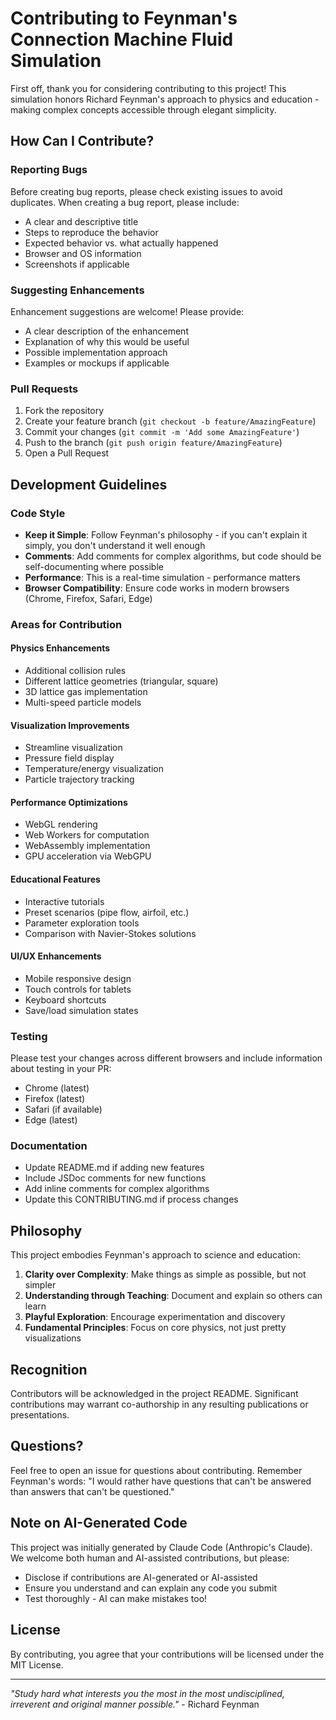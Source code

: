 # Contributing to Feynman's Connection Machine Fluid Simulation

First off, thank you for considering contributing to this project! This simulation honors Richard Feynman's approach to physics and education - making complex concepts accessible through elegant simplicity.

## How Can I Contribute?

### Reporting Bugs

Before creating bug reports, please check existing issues to avoid duplicates. When creating a bug report, please include:

- A clear and descriptive title
- Steps to reproduce the behavior
- Expected behavior vs. what actually happened
- Browser and OS information
- Screenshots if applicable

### Suggesting Enhancements

Enhancement suggestions are welcome! Please provide:

- A clear description of the enhancement
- Explanation of why this would be useful
- Possible implementation approach
- Examples or mockups if applicable

### Pull Requests

1. Fork the repository
2. Create your feature branch (`git checkout -b feature/AmazingFeature`)
3. Commit your changes (`git commit -m 'Add some AmazingFeature'`)
4. Push to the branch (`git push origin feature/AmazingFeature`)
5. Open a Pull Request

## Development Guidelines

### Code Style

- **Keep it Simple**: Follow Feynman's philosophy - if you can't explain it simply, you don't understand it well enough
- **Comments**: Add comments for complex algorithms, but code should be self-documenting where possible
- **Performance**: This is a real-time simulation - performance matters
- **Browser Compatibility**: Ensure code works in modern browsers (Chrome, Firefox, Safari, Edge)

### Areas for Contribution

#### Physics Enhancements
- Additional collision rules
- Different lattice geometries (triangular, square)
- 3D lattice gas implementation
- Multi-speed particle models

#### Visualization Improvements
- Streamline visualization
- Pressure field display
- Temperature/energy visualization
- Particle trajectory tracking

#### Performance Optimizations
- WebGL rendering
- Web Workers for computation
- WebAssembly implementation
- GPU acceleration via WebGPU

#### Educational Features
- Interactive tutorials
- Preset scenarios (pipe flow, airfoil, etc.)
- Parameter exploration tools
- Comparison with Navier-Stokes solutions

#### UI/UX Enhancements
- Mobile responsive design
- Touch controls for tablets
- Keyboard shortcuts
- Save/load simulation states

### Testing

Please test your changes across different browsers and include information about testing in your PR:
- Chrome (latest)
- Firefox (latest)
- Safari (if available)
- Edge (latest)

### Documentation

- Update README.md if adding new features
- Include JSDoc comments for new functions
- Add inline comments for complex algorithms
- Update this CONTRIBUTING.md if process changes

## Philosophy

This project embodies Feynman's approach to science and education:

1. **Clarity over Complexity**: Make things as simple as possible, but not simpler
2. **Understanding through Teaching**: Document and explain so others can learn
3. **Playful Exploration**: Encourage experimentation and discovery
4. **Fundamental Principles**: Focus on core physics, not just pretty visualizations

## Recognition

Contributors will be acknowledged in the project README. Significant contributions may warrant co-authorship in any resulting publications or presentations.

## Questions?

Feel free to open an issue for questions about contributing. Remember Feynman's words: "I would rather have questions that can't be answered than answers that can't be questioned."

## Note on AI-Generated Code

This project was initially generated by Claude Code (Anthropic's Claude). We welcome both human and AI-assisted contributions, but please:
- Disclose if contributions are AI-generated or AI-assisted
- Ensure you understand and can explain any code you submit
- Test thoroughly - AI can make mistakes too!

## License

By contributing, you agree that your contributions will be licensed under the MIT License.

---

*"Study hard what interests you the most in the most undisciplined, irreverent and original manner possible."* - Richard Feynman
